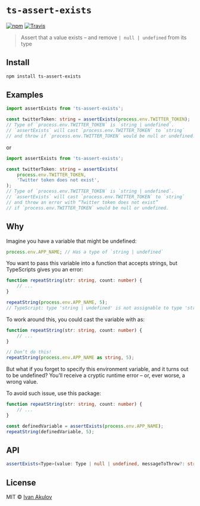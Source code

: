 # `ts-assert-exists`

[![npm](https://img.shields.io/npm/v/ts-assert-exists.svg)](https://www.npmjs.com/package/ts-assert-exists) [![Travis](https://img.shields.io/travis/iamakulov/ts-assert-exists.svg)](https://travis-ci.org/iamakulov/ts-assert-exists)

> Assert that a value exists – and remove `| null | undefined` from its type

## Install

```sh
npm install ts-assert-exists
```

## Examples

```ts
import assertExists from 'ts-assert-exists';

const twitterToken: string = assertExists(process.env.TWITTER_TOKEN);
// Type of `process.env.TWITTER_TOKEN` is `string | undefined`.
// `assertExists` will cast `process.env.TWITTER_TOKEN` to `string`
// and throw if `process.env.TWITTER_TOKEN` would be null or undefined.
```

or

```ts
import assertExists from 'ts-assert-exists';

const twitterToken: string = assertExists(
    process.env.TWITTER_TOKEN,
    'Twitter token does not exist',
);
// Type of `process.env.TWITTER_TOKEN` is `string | undefined`.
// `assertExists` will cast `process.env.TWITTER_TOKEN` to `string`
// and throw an error with “Twitter token does not exist”
// if `process.env.TWITTER_TOKEN` would be null or undefined.
```

## Why

Imagine you have a variable that might be undefined:

```ts
process.env.APP_NAME; // Has a type of `string | undefined`
```

You want to pass this variable into a function that accepts strings, but TypeScripts gives you an error:

```ts
function repeatString(str: string, count: number) {
    // ...
}

repeatString(process.env.APP_NAME, 5);
// TypeScript: type 'string | undefined' is not assignable to type 'string'
```

To work around this, you could cast the variable with as:

```ts
function repeatString(str: string, count: number) {
    // ...
}

// Don’t do this!
repeatString(process.env.APP_NAME as string, 5);
```

But what if you forget to specify this environment variable, and it turns out to be undefined? You’ll receive a cryptic runtime error – or, ever worse, a wrong value.

To avoid such issue, use this package:

```ts
function repeatString(str: string, count: number) {
    // ...
}

const definedVariable = assertExists(process.env.APP_NAME);
repeatString(definedVariable, 5);
```

## API

```ts
assertExists<Type>(value: Type | null | undefined, messageToThrow?: string): Type;
```

## License

MIT © [Ivan Akulov](https://iamakulov.com)
